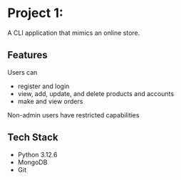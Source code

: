 # Project 1: 
A CLI application that mimics an online store. 
## Features

Users can
- register and login
- view, add, update, and delete products and accounts
- make and view orders

Non-admin users have restricted capabilities
## Tech Stack

- Python 3.12.6
- MongoDB
- Git
